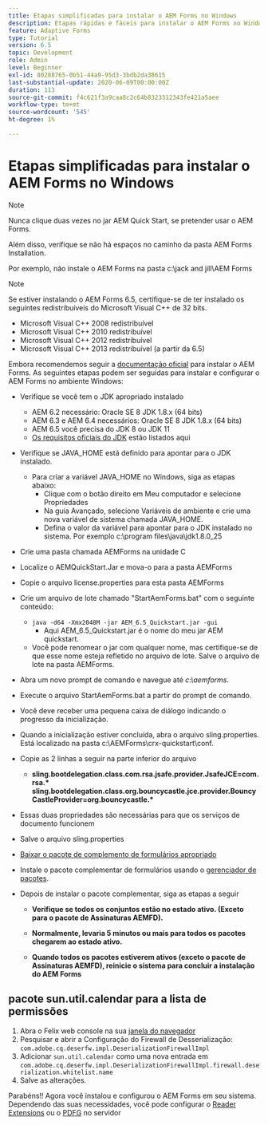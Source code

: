 ```yaml
---
title: Etapas simplificadas para instalar o AEM Forms no Windows
description: Etapas rápidas e fáceis para instalar o AEM Forms no Windows
feature: Adaptive Forms
type: Tutorial
version: 6.5
topic: Development
role: Admin
level: Beginner
exl-id: 80288765-0b51-44a9-95d3-3bdb2da38615
last-substantial-update: 2020-06-09T00:00:00Z
duration: 113
source-git-commit: f4c621f3a9caa8c2c64b8323312343fe421a5aee
workflow-type: tm+mt
source-wordcount: '545'
ht-degree: 1%

---
```


# Etapas simplificadas para instalar o AEM Forms no Windows

>[!NOTE]
>
>Nunca clique duas vezes no jar AEM Quick Start, se pretender usar o AEM Forms.
>
>Além disso, verifique se não há espaços no caminho da pasta AEM Forms Installation.
>
>Por exemplo, não instale o AEM Forms na pasta c:\jack and jill\AEM Forms

>[!NOTE]
>
>Se estiver instalando o AEM Forms 6.5, certifique-se de ter instalado os seguintes redistribuíveis do Microsoft Visual C++ de 32 bits.
>
>* Microsoft Visual C++ 2008 redistribuível
>* Microsoft Visual C++ 2010 redistribuível
>* Microsoft Visual C++ 2012 redistribuível
>* Microsoft Visual C++ 2013 redistribuível (a partir da 6.5)

Embora recomendemos seguir a [documentação oficial](https://helpx.adobe.com/br/experience-manager/6-3/forms/using/installing-configuring-aem-forms-osgi.html) para instalar o AEM Forms. As seguintes etapas podem ser seguidas para instalar e configurar o AEM Forms no ambiente Windows:

* Verifique se você tem o JDK apropriado instalado
   * AEM 6.2 necessário: Oracle SE 8 JDK 1.8.x (64 bits)
   * AEM 6.3 e AEM 6.4 necessários: Oracle SE 8 JDK 1.8.x (64 bits)
   * AEM 6.5 você precisa do JDK 8 ou JDK 11
   * [Os requisitos oficiais do JDK](https://experienceleague.adobe.com/docs/experience-manager-65/deploying/introduction/technical-requirements.html?lang=pt-BR) estão listados aqui
* Verifique se JAVA_HOME está definido para apontar para o JDK instalado.
   * Para criar a variável JAVA_HOME no Windows, siga as etapas abaixo:
      * Clique com o botão direito em Meu computador e selecione Propriedades
      * Na guia Avançado, selecione Variáveis de ambiente e crie uma nova variável de sistema chamada JAVA_HOME.
      * Defina o valor da variável para apontar para o JDK instalado no sistema. Por exemplo c:\program files\java\jdk1.8.0_25

* Crie uma pasta chamada AEMForms na unidade C
* Localize o AEMQuickStart.Jar e mova-o para a pasta AEMForms
* Copie o arquivo license.properties para esta pasta AEMForms
* Crie um arquivo de lote chamado &quot;StartAemForms.bat&quot; com o seguinte conteúdo:
   * `java -d64 -Xmx2048M -jar AEM_6.5_Quickstart.jar -gui`
      * Aqui AEM_6.5_Quickstart.jar é o nome do meu jar AEM quickstart.
   * Você pode renomear o jar com qualquer nome, mas certifique-se de que esse nome esteja refletido no arquivo de lote. Salve o arquivo de lote na pasta AEMForms.

* Abra um novo prompt de comando e navegue até _c:\aemforms_.

* Execute o arquivo StartAemForms.bat a partir do prompt de comando.

* Você deve receber uma pequena caixa de diálogo indicando o progresso da inicialização.

* Quando a inicialização estiver concluída, abra o arquivo sling.properties. Está localizado na pasta c:\AEMForms\crx-quickstart\conf.

* Copie as 2 linhas a seguir na parte inferior do arquivo
   * **sling.bootdelegation.class.com.rsa.jsafe.provider.JsafeJCE=com.rsa.&#42;** **sling.bootdelegation.class.org.bouncycastle.jce.provider.BouncyCastleProvider=org.bouncycastle.&#42;**
* Essas duas propriedades são necessárias para que os serviços de documento funcionem
* Salve o arquivo sling.properties
* [Baixar o pacote de complemento de formulários apropriado](https://experienceleague.adobe.com/docs/experience-manager-release-information/aem-release-updates/forms-updates/aem-forms-releases.html?lang=en)
* Instale o pacote complementar de formulários usando o [gerenciador de pacotes](http://localhost:4502/crx/packmgr/index.jsp).
* Depois de instalar o pacote complementar, siga as etapas a seguir

   * **Verifique se todos os conjuntos estão no estado ativo. (Exceto para o pacote de Assinaturas AEMFD).**
   * **Normalmente, levaria 5 minutos ou mais para todos os pacotes chegarem ao estado ativo.**

   * **Quando todos os pacotes estiverem ativos (exceto o pacote de Assinaturas AEMFD), reinicie o sistema para concluir a instalação do AEM Forms**

## pacote sun.util.calendar para a lista de permissões

1. Abra o Felix web console na sua [janela do navegador](http://localhost:4502/system/console/configMgr)
1. Pesquisar e abrir a Configuração do Firewall de Desserialização: `com.adobe.cq.deserfw.impl.DeserializationFirewallImpl`
1. Adicionar `sun.util.calendar` como uma nova entrada em `com.adobe.cq.deserfw.impl.DeserializationFirewallImpl.firewall.deserialization.whitelist.name`
1. Salve as alterações.

Parabéns!! Agora você instalou e configurou o AEM Forms em seu sistema.
Dependendo das suas necessidades, você pode configurar o [Reader Extensions](https://experienceleague.adobe.com/docs/experience-manager-learn/forms/document-services/configuring-reader-extension-osgi.html) ou o [PDFG](https://experienceleague.adobe.com/docs/experience-manager-65/forms/install-aem-forms/osgi-installation/install-configure-document-services.html) no servidor

